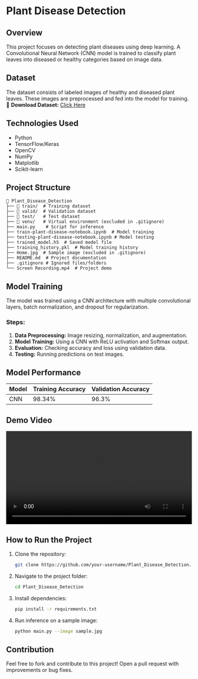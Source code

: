 # Plant Disease Detection

## Overview
This project focuses on detecting plant diseases using deep learning. A Convolutional Neural Network (CNN) model is trained to classify plant leaves into diseased or healthy categories based on image data.

## Dataset
The dataset consists of labeled images of healthy and diseased plant leaves. These images are preprocessed and fed into the model for training.
📂 **Download Dataset:** [Click Here](https://www.kaggle.com/datasets/vipoooool/new-plant-diseases-dataset)

## Technologies Used
- Python
- TensorFlow/Keras
- OpenCV
- NumPy
- Matplotlib
- Scikit-learn

## Project Structure
```
📂 Plant_Disease_Detection
├── 📂 train/  # Training dataset
├── 📂 valid/  # Validation dataset
├── 📂 test/   # Test dataset
├── 📂 venv/   # Virtual environment (excluded in .gitignore)
├── main.py    # Script for inference
├── train-plant-disease-notebook.ipynb  # Model training
├── testing-plant-disease-notebook.ipynb # Model testing
├── trained_model.h5  # Saved model file
├── training_history.pkl  # Model training history
├── Home.jpg  # Sample image (excluded in .gitignore)
├── README.md  # Project documentation
├── .gitignore # Ignored files/folders
└── Screen Recording.mp4  # Project demo
```

## Model Training
The model was trained using a CNN architecture with multiple convolutional layers, batch normalization, and dropout for regularization.

### Steps:
1. **Data Preprocessing:** Image resizing, normalization, and augmentation.
2. **Model Training:** Using a CNN with ReLU activation and Softmax output.
3. **Evaluation:** Checking accuracy and loss using validation data.
4. **Testing:** Running predictions on test images.

## Model Performance
| Model  | Training Accuracy | Validation Accuracy |
|--------|------------------|--------------------|
| CNN    | 98.34%           | 96.3%             |

## Demo Video

<video width="100%" controls>
  <source src="Screen_Recording.mp4" type="video/mp4">
  Your browser does not support the video tag.
</video>


## How to Run the Project
1. Clone the repository:
   ```bash
   git clone https://github.com/your-username/Plant_Disease_Detection.git
   ```
2. Navigate to the project folder:
   ```bash
   cd Plant_Disease_Detection
   ```
3. Install dependencies:
   ```bash
   pip install -r requirements.txt
   ```
4. Run inference on a sample image:
   ```bash
   python main.py --image sample.jpg
   ```

## Contribution
Feel free to fork and contribute to this project! Open a pull request with improvements or bug fixes.
